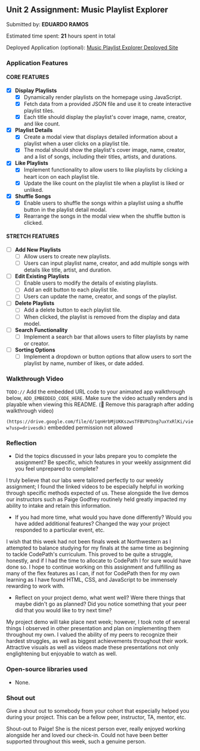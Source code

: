 ## Unit 2 Assignment: Music Playlist Explorer

Submitted by: **EDUARDO RAMOS**

Estimated time spent: **21** hours spent in total

Deployed Application (optional): [Music Playlist Explorer Deployed Site](ADD_LINK_HERE)

### Application Features

#### CORE FEATURES

- [X] **Display Playlists**
  - [X] Dynamically render playlists on the homepage using JavaScript.
  - [X] Fetch data from a provided JSON file and use it to create interactive playlist tiles.
  - [X] Each title should display the playlist's cover image, name, creator, and like count.

- [X] **Playlist Details**
  - [X] Create a modal view that displays detailed information about a playlist when a user clicks on a playlist tile.
  - [X] The modal should show the playlist's cover image, name, creator, and a list of songs, including their titles, artists, and durations.

- [x] **Like Playlists**
  - [x] Implement functionality to allow users to like playlists by clicking a heart icon on each playlist tile.
  - [X] Update the like count on the playlist tile when a playlist is liked or unliked.

- [x] **Shuffle Songs**
  - [x] Enable users to shuffle the songs within a playlist using a shuffle button in the playlist detail modal.
  - [x] Rearrange the songs in the modal view when the shuffle button is clicked.

#### STRETCH FEATURES

- [ ] **Add New Playlists**
  - [ ] Allow users to create new playlists.
  - [ ] Users can input playlist name, creator, and add multiple songs with details like title, artist, and duration.

- [ ] **Edit Existing Playlists**
  - [ ] Enable users to modify the details of existing playlists.
  - [ ] Add an edit button to each playlist tile.
  - [ ] Users can update the name, creator, and songs of the playlist.

- [ ] **Delete Playlists**
  - [ ] Add a delete button to each playlist tile.
  - [ ] When clicked, the playlist is removed from the display and data model.

- [ ] **Search Functionality**
  - [ ] Implement a search bar that allows users to filter playlists by name or creator.

- [ ] **Sorting Options**
  - [ ] Implement a dropdown or button options that allow users to sort the playlist by name, number of likes, or date added.

### Walkthrough Video

`TODO://` Add the embedded URL code to your animated app walkthrough below, `ADD_EMBEDDED_CODE_HERE`. Make sure the video actually renders and is playable when viewing this README. (🚫 Remove this paragraph after adding walkthrough video)

`(https://drive.google.com/file/d/1qnHrbMjUKKszwsTFBVPU3ng7uxYxRlKi/view?usp=drivesdk)` embedded permission not allowed

### Reflection

* Did the topics discussed in your labs prepare you to complete the assignment? Be specific, which features in your weekly assignment did you feel unprepared to complete?

I truly believe that our labs were tailored perfectly to our weekly assignment; I found the linked videos to be especially helpful in working through specific methods expected of us. 
These alongside the live demos our instructors such as Paige Godfrey routinely held greatly impacted my ability to intake and retain this information.

* If you had more time, what would you have done differently? Would you have added additional features? Changed the way your project responded to a particular event, etc.
  
I wish that this week had not been finals week at Northwestern as I attempted to balance studying for my finals at the same time as beginning to tackle CodePath's curriculum. This proved to be quite
a struggle, honestly, and if I had the time to allocate to CodePath I for sure would have done so. I hope to continue working on this assignment and fulfilling as many of the flex features as I can,
if not for CodePath then for my own learning as I have found HTML, CSS, and JavaScript to be immensely rewarding to work with.

* Reflect on your project demo, what went well? Were there things that maybe didn't go as planned? Did you notice something that your peer did that you would like to try next time?

My project demo will take place next week; however, I took note of several things I observed in other presentation and plan on implementing them throughout my own. I valued the ability of my peers to 
recognize their hardest struggles, as well as biggest achievements throughout their work. Attractive visuals as well as videos made these presentations not only englightening but enjoyable to watch as well.

### Open-source libraries used

- None.

### Shout out

Give a shout out to somebody from your cohort that especially helped you during your project. This can be a fellow peer, instructor, TA, mentor, etc.

Shout-out to Paige! She is the nicest person ever, really enjoyed working alongside her and loved our check-in. Could not have been better supported throughout this week, such a genuine person.
